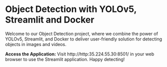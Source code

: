 # Object Detection with YOLOv5, Streamlit and Docker

Welcome to our Object Detection project, where we combine the power of YOLOv5, Streamlit, and Docker to deliver user-friendly solution for detecting objects in images and videos.

**Access the Application:**
Visit http://http:35.224.55.30:8501/ in your web browser to use the Streamlit application. Happy detecting!
